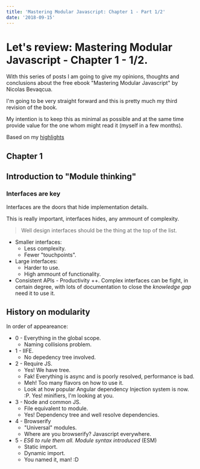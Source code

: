 ```yaml
---
title: 'Mastering Modular Javascript: Chapter 1 - Part 1/2'
date: '2018-09-15'
---
```


# Let's review: Mastering Modular Javascript - Chapter 1 - 1/2.

With this series of posts I am going to give my opinions, thoughts and conclusions about the free ebook "Mastering Modular Javascript" by Nicolas Bevaqcua.

I'm going to be very straight forward and this is pretty much my third revision of the book.

My intention is to keep this as minimal as possible and at the same time provide value for the one whom might read it (myself in a few months).

Based on my [highlights](https://github.com/neomaxzero/m-quickreview/blob/master/mastering-modular-js/chapter-01.md)

## Chapter 1

## Introduction to "Module thinking"

### Interfaces are key

Interfaces are the doors that hide implementation details.

This is really important, interfaces hides, any ammount of complexity.

> Well design interfaces should be the thing at the top of the list.

- Smaller interfaces:
  - Less complexity.
  - Fewer "touchpoints".
- Large interfaces:
  - Harder to use.
  - High ammount of functionality.
- Consistent APIs - Productivity ++.
  Complex interfaces can be fight, in certain degree, with lots of documentation to close the _knowledge gap_ need it to use it.

## History on modularity

In order of appeareance:

- 0 - Everything in the global scope.
  - Naming collisions problem.
- 1 - IIFE.
  - No depedency tree involved.
- 2 - Require JS.
  - Yes! We have tree.
  - Fak! Everything is async and is poorly resolved, performance is bad.
  - Meh! Too many flavors on how to use it.
  - Look at how popular Angular dependency Injection system is now. :P. Yes! minifiers, I'm looking at you.
- 3 - Node and common JS.
  - File equivalent to module.
  - Yes! Dependency tree and well resolve dependencies.
- 4 - Browserify
  - "Universal" modules.
  - Where are you browserify? Javascript everywhere.
- 5 - _ES6 to rule them all. Module syntax introduced_ (ESM)
  - Static import.
  - Dynamic import.
  - You named it, man! :D
